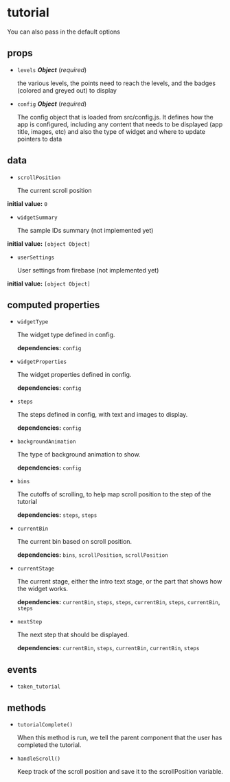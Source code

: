 # tutorial 

You can also pass in the default options 

## props 

- `levels` ***Object*** (*required*) 

  the various levels, the points need to reach the levels,
  and the badges (colored and greyed out) to display 

- `config` ***Object*** (*required*) 

  The config object that is loaded from src/config.js.
  It defines how the app is configured, including
  any content that needs to be displayed (app title, images, etc)
  and also the type of widget and where to update pointers to data 

## data 

- `scrollPosition` 

  The current scroll position 

**initial value:** `0` 

- `widgetSummary` 

  The sample IDs summary (not implemented yet) 

**initial value:** `[object Object]` 

- `userSettings` 

  User settings from firebase (not implemented yet) 

**initial value:** `[object Object]` 

## computed properties 

- `widgetType` 

  The widget type defined in config. 

   **dependencies:** `config` 

- `widgetProperties` 

  The widget properties defined in config. 

   **dependencies:** `config` 

- `steps` 

  The steps defined in config, with text and images to display. 

   **dependencies:** `config` 

- `backgroundAnimation` 

  The type of background animation to show. 

   **dependencies:** `config` 

- `bins` 

  The cutoffs of scrolling,
  to help map scroll position to the step of the tutorial 

   **dependencies:** `steps`, `steps` 

- `currentBin` 

  The current bin based on scroll position. 

   **dependencies:** `bins`, `scrollPosition`, `scrollPosition` 

- `currentStage` 

  The current stage, either the intro text stage,
  or the part that shows how the widget works. 

   **dependencies:** `currentBin`, `steps`, `steps`, `currentBin`, `steps`, `currentBin`, `steps` 

- `nextStep` 

  The next step that should be displayed. 

   **dependencies:** `currentBin`, `steps`, `currentBin`, `currentBin`, `steps` 


## events 

- `taken_tutorial` 

## methods 

- `tutorialComplete()` 

  When this method is run, we tell the parent component that the
  user has completed the tutorial. 

- `handleScroll()` 

  Keep track of the scroll position and save it to the scrollPosition variable. 

